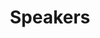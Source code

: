 ---
layout: /layouts/speakers.njk
title: Speakers
permalink: /speakers/index.html
eleventyNavigation:
  key: Speakers
  order: 3
---